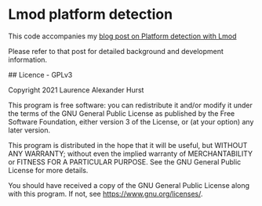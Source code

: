 # Lmod platform detection

This code accompanies my [blog post on Platform detection with Lmod](https://blog.entek.org.uk/notes/2021/07/27/platform-detection-with-lmod.html)

Please refer to that post for detailed background and development information.

## Licence - GPLv3

Copyright 2021 Laurence Alexander Hurst

This program is free software: you can redistribute it and/or modify
it under the terms of the GNU General Public License as published by
the Free Software Foundation, either version 3 of the License, or
(at your option) any later version.

This program is distributed in the hope that it will be useful,
but WITHOUT ANY WARRANTY; without even the implied warranty of
MERCHANTABILITY or FITNESS FOR A PARTICULAR PURPOSE.  See the
GNU General Public License for more details.

You should have received a copy of the GNU General Public License
along with this program.  If not, see <https://www.gnu.org/licenses/>.
